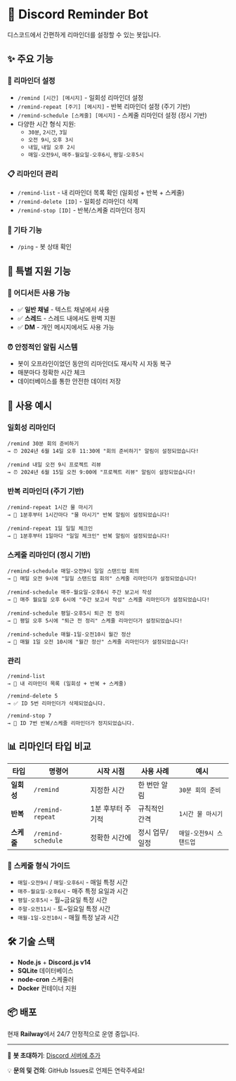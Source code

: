 # 🤖 Discord Reminder Bot

디스코드에서 간편하게 리마인더를 설정할 수 있는 봇입니다.

## ✨ 주요 기능

### 📝 리마인더 설정
- `/remind [시간] [메시지]` - 일회성 리마인더 설정
- `/remind-repeat [주기] [메시지]` - 반복 리마인더 설정 (주기 기반)
- `/remind-schedule [스케줄] [메시지]` - 스케줄 리마인더 설정 (정시 기반)
- 다양한 시간 형식 지원:
  - `30분`, `2시간`, `3일`
  - `오전 9시`, `오후 3시`
  - `내일`, `내일 오후 2시`
  - `매일-오전9시`, `매주-월요일-오후6시`, `평일-오후5시`

### 📋 리마인더 관리
- `/remind-list` - 내 리마인더 목록 확인 (일회성 + 반복 + 스케줄)
- `/remind-delete [ID]` - 일회성 리마인더 삭제
- `/remind-stop [ID]` - 반복/스케줄 리마인더 정지

### 🔧 기타 기능
- `/ping` - 봇 상태 확인

## 🌟 특별 지원 기능

### 📍 어디서든 사용 가능
- ✅ **일반 채널** - 텍스트 채널에서 사용
- ✅ **스레드** - 스레드 내에서도 완벽 지원
- ✅ **DM** - 개인 메시지에서도 사용 가능

### ⏰ 안정적인 알림 시스템
- 봇이 오프라인이었던 동안의 리마인더도 재시작 시 자동 복구
- 매분마다 정확한 시간 체크
- 데이터베이스를 통한 안전한 데이터 저장

## 🚀 사용 예시

### 일회성 리마인더
```
/remind 30분 회의 준비하기
→ ⏰ 2024년 6월 14일 오후 11:30에 "회의 준비하기" 알림이 설정되었습니다!

/remind 내일 오전 9시 프로젝트 리뷰
→ ⏰ 2024년 6월 15일 오전 9:00에 "프로젝트 리뷰" 알림이 설정되었습니다!
```

### 반복 리마인더 (주기 기반)
```
/remind-repeat 1시간 물 마시기
→ 🔄 1분후부터 1시간마다 "물 마시기" 반복 알림이 설정되었습니다!

/remind-repeat 1일 일일 체크인
→ 🔄 1분후부터 1일마다 "일일 체크인" 반복 알림이 설정되었습니다!
```

### 스케줄 리마인더 (정시 기반)
```
/remind-schedule 매일-오전9시 일일 스탠드업 회의
→ 📅 매일 오전 9시에 "일일 스탠드업 회의" 스케줄 리마인더가 설정되었습니다!

/remind-schedule 매주-월요일-오후6시 주간 보고서 작성  
→ 📅 매주 월요일 오후 6시에 "주간 보고서 작성" 스케줄 리마인더가 설정되었습니다!

/remind-schedule 평일-오후5시 퇴근 전 정리
→ 📅 평일 오후 5시에 "퇴근 전 정리" 스케줄 리마인더가 설정되었습니다!

/remind-schedule 매월-1일-오전10시 월간 정산
→ 📅 매월 1일 오전 10시에 "월간 정산" 스케줄 리마인더가 설정되었습니다!
```

### 관리
```
/remind-list
→ 📝 내 리마인더 목록 (일회성 + 반복 + 스케줄)

/remind-delete 5
→ ✅ ID 5번 리마인더가 삭제되었습니다.

/remind-stop 7
→ 🛑 ID 7번 반복/스케줄 리마인더가 정지되었습니다.
```

## 📊 **리마인더 타입 비교**

| 타입 | 명령어 | 시작 시점 | 사용 사례 | 예시 |
|------|--------|-----------|-----------|------|
| **일회성** | `/remind` | 지정한 시간 | 한 번만 알림 | `30분 회의 준비` |
| **반복** | `/remind-repeat` | 1분 후부터 주기적 | 규칙적인 간격 | `1시간 물 마시기` |
| **스케줄** | `/remind-schedule` | 정확한 시간에 | 정시 업무/일정 | `매일-오전9시 스탠드업` |

### 📅 **스케줄 형식 가이드**
- `매일-오전9시` / `매일-오후6시` - 매일 특정 시간
- `매주-월요일-오후6시` - 매주 특정 요일과 시간  
- `평일-오후5시` - 월~금요일 특정 시간
- `주말-오전11시` - 토~일요일 특정 시간
- `매월-1일-오전10시` - 매월 특정 날과 시간

## 🛠️ 기술 스택

- **Node.js** + **Discord.js v14**
- **SQLite** 데이터베이스
- **node-cron** 스케줄러
- **Docker** 컨테이너 지원

## 📦 배포

현재 **Railway**에서 24/7 안정적으로 운영 중입니다.

---

🤖 **봇 초대하기**: [Discord 서버에 추가](여기에_봇_초대_링크)

💡 **문의 및 건의**: GitHub Issues로 언제든 연락주세요!